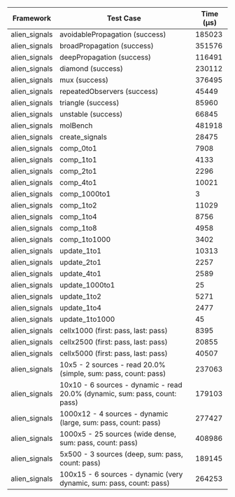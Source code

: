 | Framework | Test Case | Time (μs) |
| --- | --- | --- |
| alien_signals | avoidablePropagation (success) | 185023 |
| alien_signals | broadPropagation (success) | 351576 |
| alien_signals | deepPropagation (success) | 116491 |
| alien_signals | diamond (success) | 230112 |
| alien_signals | mux (success) | 376495 |
| alien_signals | repeatedObservers (success) | 45449 |
| alien_signals | triangle (success) | 85960 |
| alien_signals | unstable (success) | 66845 |
| alien_signals | molBench | 481918 |
| alien_signals | create_signals | 28475 |
| alien_signals | comp_0to1 | 7908 |
| alien_signals | comp_1to1 | 4133 |
| alien_signals | comp_2to1 | 2296 |
| alien_signals | comp_4to1 | 10021 |
| alien_signals | comp_1000to1 | 3 |
| alien_signals | comp_1to2 | 11029 |
| alien_signals | comp_1to4 | 8756 |
| alien_signals | comp_1to8 | 4958 |
| alien_signals | comp_1to1000 | 3402 |
| alien_signals | update_1to1 | 10313 |
| alien_signals | update_2to1 | 2257 |
| alien_signals | update_4to1 | 2589 |
| alien_signals | update_1000to1 | 25 |
| alien_signals | update_1to2 | 5271 |
| alien_signals | update_1to4 | 2477 |
| alien_signals | update_1to1000 | 45 |
| alien_signals | cellx1000 (first: pass, last: pass) | 8395 |
| alien_signals | cellx2500 (first: pass, last: pass) | 20855 |
| alien_signals | cellx5000 (first: pass, last: pass) | 40507 |
| alien_signals | 10x5 - 2 sources - read 20.0% (simple, sum: pass, count: pass) | 237063 |
| alien_signals | 10x10 - 6 sources - dynamic - read 20.0% (dynamic, sum: pass, count: pass) | 179103 |
| alien_signals | 1000x12 - 4 sources - dynamic (large, sum: pass, count: pass) | 277427 |
| alien_signals | 1000x5 - 25 sources (wide dense, sum: pass, count: pass) | 408986 |
| alien_signals | 5x500 - 3 sources (deep, sum: pass, count: pass) | 189145 |
| alien_signals | 100x15 - 6 sources - dynamic (very dynamic, sum: pass, count: pass) | 264253 |
